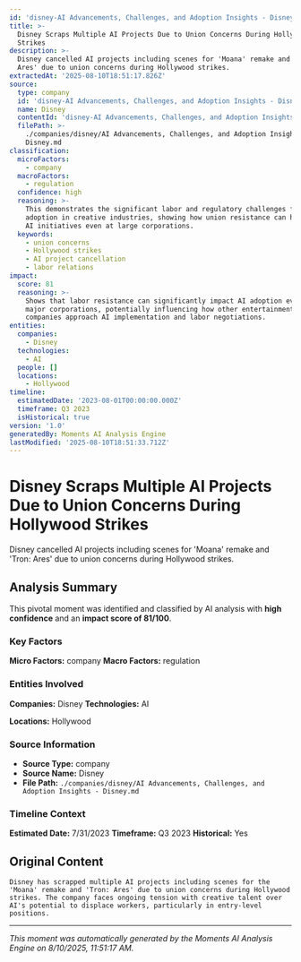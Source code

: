 ```yaml
---
id: 'disney-AI Advancements, Challenges, and Adoption Insights - Disney-moment-5'
title: >-
  Disney Scraps Multiple AI Projects Due to Union Concerns During Hollywood
  Strikes
description: >-
  Disney cancelled AI projects including scenes for 'Moana' remake and 'Tron:
  Ares' due to union concerns during Hollywood strikes.
extractedAt: '2025-08-10T18:51:17.826Z'
source:
  type: company
  id: 'disney-AI Advancements, Challenges, and Adoption Insights - Disney'
  name: Disney
  contentId: 'disney-AI Advancements, Challenges, and Adoption Insights - Disney'
  filePath: >-
    ./companies/disney/AI Advancements, Challenges, and Adoption Insights -
    Disney.md
classification:
  microFactors:
    - company
  macroFactors:
    - regulation
  confidence: high
  reasoning: >-
    This demonstrates the significant labor and regulatory challenges facing AI
    adoption in creative industries, showing how union resistance can halt major
    AI initiatives even at large corporations.
  keywords:
    - union concerns
    - Hollywood strikes
    - AI project cancellation
    - labor relations
impact:
  score: 81
  reasoning: >-
    Shows that labor resistance can significantly impact AI adoption even at
    major corporations, potentially influencing how other entertainment
    companies approach AI implementation and labor negotiations.
entities:
  companies:
    - Disney
  technologies:
    - AI
  people: []
  locations:
    - Hollywood
timeline:
  estimatedDate: '2023-08-01T00:00:00.000Z'
  timeframe: Q3 2023
  isHistorical: true
version: '1.0'
generatedBy: Moments AI Analysis Engine
lastModified: '2025-08-10T18:51:33.712Z'
---
```

# Disney Scraps Multiple AI Projects Due to Union Concerns During Hollywood Strikes

Disney cancelled AI projects including scenes for 'Moana' remake and 'Tron: Ares' due to union concerns during Hollywood strikes.

## Analysis Summary

This pivotal moment was identified and classified by AI analysis with **high confidence** and an **impact score of 81/100**.

### Key Factors

**Micro Factors:** company
**Macro Factors:** regulation

### Entities Involved

**Companies:** Disney
**Technologies:** AI

**Locations:** Hollywood

### Source Information

- **Source Type:** company
- **Source Name:** Disney
- **File Path:** `./companies/disney/AI Advancements, Challenges, and Adoption Insights - Disney.md`

### Timeline Context

**Estimated Date:** 7/31/2023
**Timeframe:** Q3 2023
**Historical:** Yes

## Original Content

```
Disney has scrapped multiple AI projects including scenes for the 'Moana' remake and 'Tron: Ares' due to union concerns during Hollywood strikes. The company faces ongoing tension with creative talent over AI's potential to displace workers, particularly in entry-level positions.
```

---

*This moment was automatically generated by the Moments AI Analysis Engine on 8/10/2025, 11:51:17 AM.*
